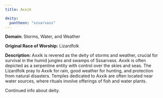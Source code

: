 ```yaml
---
title: Axxik

deity: 
  pantheon: "sssarvass"
---
```


**Domain:** Storms, Water, and Weather

**Original Race of Worship:** Lizardfolk

**Description:** Axxik is revered as the deity of storms and weather, crucial for survival in the humid jungles and swamps of Sssarvass. Axxik is often depicted as a serpentine entity with control over the skies and seas. The Lizardfolk pray to Axxik for rain, good weather for hunting, and protection from natural disasters. Temples dedicated to Axxik are often located near water sources, where rituals involve offerings of fish and water plants.

<!--more-->

<div class="todo">Continued info about deity.</div>